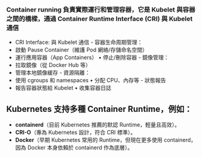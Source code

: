 ### Container running 負責實際運行和管理容器，它是 Kubelet 與容器之間的橋樑，通過 **Container Runtime Interface (CRI)** 與 Kubelet 通信

- CRI Interface: 與 Kubelet 通信 - 容器生命周期管理： 
- 啟動 Pause Container（維護 Pod 網絡/存儲命名空間）
- 運行應用容器（App Containers） • 停止/刪除容器 - 鏡像管理： 
- 拉取鏡像（從 Docker Hub 等） 
- 管理本地鏡像緩存 - 資源隔離： 
- 使用 cgroups 和 namespaces • 分配 CPU、內存等 - 狀態報告
- 報告容器狀態給 Kubelet • 收集容器日誌

## Kubernetes 支持多種 Container Runtime，例如：
- **containerd**（目前 Kubernetes 推薦的默認 Runtime，輕量且高效）。
- **CRI-O**（專為 Kubernetes 設計，符合 CRI 標準）。
- **Docker**（早期 Kubernetes 常用的 Runtime，但現在更多使用 containerd，因為 Docker 本身依賴於 containerd 作為底層）。
